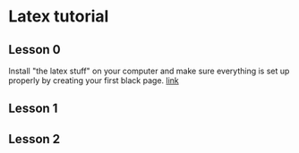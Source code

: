# Latex tutorial

## Lesson 0
Install "the latex stuff" on your computer and make sure everything is set up properly by creating your first black page.
[link](/lessons/lesson-0/)

## Lesson 1


## Lesson 2
